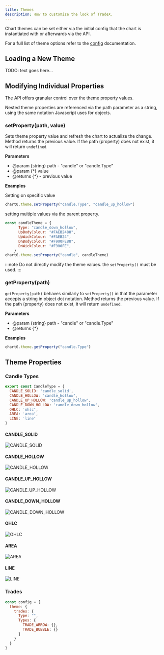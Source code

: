 ```yaml
---
title: Themes
description: How to customize the look of TradeX.
---
```



Chart themes can be set either via the initial config that the chart is instantiated with or afterwards via the API.

For a full list of theme options refer to the [config](configuration.md) documentation.

## Loading a New Theme

TODO: text goes here...

## Modifying Individual Properties

The API offers granular control over the theme property values.

Nested theme properties are referenced via the path parameter as a string, using the same notation Javascript uses for objects.

### setProperty(path, value)

Sets theme property value and refresh the chart to actualize the change. Method returns the previous value. If the path (property) does not exist, it will return ``undefined``.

**Parameters**

* @param {string} path - "candle" or "candle.Type"
* @param {*} value
* @returns {*} - previous value

**Examples**

Setting on specific value
```javascript
chart0.theme.setProperty("candle.Type", "candle_up_hollow")
```

setting multiple values via the parent property.
```javascript
const candleTheme = {
      Type: "candle_down_hollow",
      UpBodyColour: "#FAEB2488",
      UpWickColour: "#FAEB24",
      DnBodyColour: "#F900FE88",
      DnWickColour: "#F900FE",
    }
chart0.theme.setProperty("candle", candleTheme)
```

:::note
Do not directly modify the theme values. the ``setProperty()`` must be used.
:::

### getProperty(path)

``getProperty(path)`` behaves similarly to ``setProperty()`` in that the parameter accepts a string in object dot notation. Method returns the previous value. If the path (property) does not exist, it will return ``undefined``.

**Parameters**

* @param {string} path - "candle" or "candle.Type"
* @returns {*}

**Examples**
```javascript
chart0.theme.getProperty("candle.Type")
```

## Theme Properties



### Candle Types

```javascript
export const CandleType = {
  CANDLE_SOLID: 'candle_solid',
  CANDLE_HOLLOW: 'candle_hollow',
  CANDLE_UP_HOLLOW: 'candle_up_hollow',
  CANDLE_DOWN_HOLLOW: 'candle_down_hollow',
  OHLC: 'ohlc',
  AREA: 'area',
  LINE: 'line'
}
```

#### CANDLE_SOLID
![CANDLE_SOLID](../../../assets/CANDLE_SOLID.png)
#### CANDLE_HOLLOW
![CANDLE_HOLLOW](../../../assets/CANDLE_HOLLOW.png)
#### CANDLE_UP_HOLLOW
![CANDLE_UP_HOLLOW](../../../assets/CANDLE_UP_HOLLOW.png)
#### CANDLE_DOWN_HOLLOW
![CANDLE_DOWN_HOLLOW](../../../assets/CANDLE_DOWN_HOLLOW.png)
#### OHLC
![OHLC](../../../assets/CANDLE_OHLC.png)
#### AREA
![AREA](../../../assets/CANDLE_AREA.png)
#### LINE
![LINE](../../../assets/CANDLE_LINE.png)


### Trades

```javascript
const config = {
  theme: {
    trades: {
      Type: "",
      Types: {
        TRADE_ARROW: {},
        TRADE_BUBBLE: {}
      }
    }
  }
}
```
